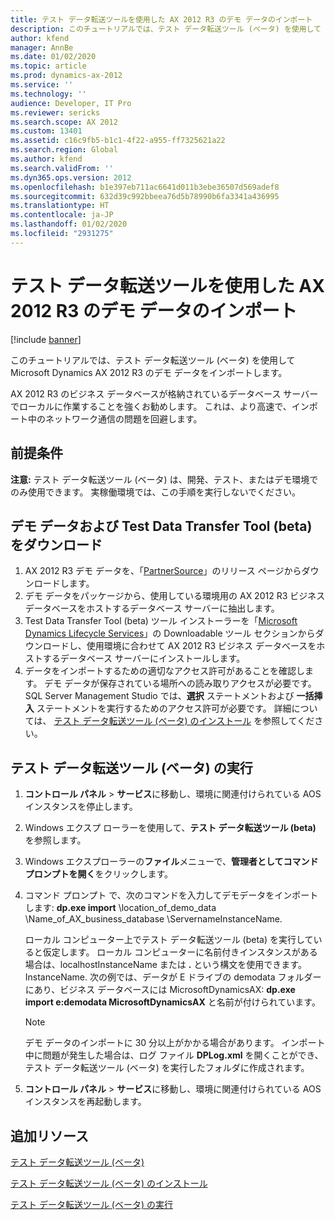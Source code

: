 ```yaml
---
title: テスト データ転送ツールを使用した AX 2012 R3 のデモ データのインポート
description: このチュートリアルでは、テスト データ転送ツール (ベータ) を使用して Microsoft Dynamics AX 2012 R3 のデモ データをインポートします。
author: kfend
manager: AnnBe
ms.date: 01/02/2020
ms.topic: article
ms.prod: dynamics-ax-2012
ms.service: ''
ms.technology: ''
audience: Developer, IT Pro
ms.reviewer: sericks
ms.search.scope: AX 2012
ms.custom: 13401
ms.assetid: c16c9fb5-b1c1-4f22-a955-ff7325621a22
ms.search.region: Global
ms.author: kfend
ms.search.validFrom: ''
ms.dyn365.ops.version: 2012
ms.openlocfilehash: b1e397eb711ac6641d011b3ebe36507d569adef8
ms.sourcegitcommit: 632d39c992bbeea76d5b78990b6fa3341a436995
ms.translationtype: HT
ms.contentlocale: ja-JP
ms.lasthandoff: 01/02/2020
ms.locfileid: "2931275"
---
```

# <a name="import-demo-data-for-ax-2012-r3-by-using-the-test-data-transfer-tool"></a>テスト データ転送ツールを使用した AX 2012 R3 のデモ データのインポート

[!include [banner](../../includes/banner.md)]

このチュートリアルでは、テスト データ転送ツール (ベータ) を使用して Microsoft Dynamics AX 2012 R3 のデモ データをインポートします。

AX 2012 R3 のビジネス データベースが格納されているデータベース サーバーでローカルに作業することを強くお勧めします。 これは、より高速で、インポート中のネットワーク通信の問題を回避します。

## <a name="prerequisites"></a>前提条件
**注意:** テスト データ転送ツール (ベータ) は、開発、テスト、またはデモ環境でのみ使用できます。 実稼働環境では、この手順を実行しないでください。

## <a name="download-the-demo-data-and-test-data-transfer-tool-beta"></a>デモ データおよび Test Data Transfer Tool (beta) をダウンロード
1.  AX 2012 R3 デモ データを、「[PartnerSource](https://go.microsoft.com/fwlink/?LinkId=403073)」のリリース ページからダウンロードします。
2.  デモ データをパッケージから、使用している環境用の AX 2012 R3 ビジネス データベースをホストするデータベース サーバーに抽出します。
3.  Test Data Transfer Tool (beta) ツール インストーラーを「[Microsoft Dynamics Lifecycle Services](https://lcs.dynamics.com)」の Downloadable ツール セクションからダウンロードし、使用環境に合わせて AX 2012 R3 ビジネス データべースをホストするデータベース サーバーにインストールします。
4.  データをインポートするための適切なアクセス許可があることを確認します。 デモ データが保存されている場所への読み取りアクセスが必要です。SQL Server Management Studio では、**選択** ステートメントおよび **一括挿入** ステートメントを実行するためのアクセス許可が必要です。 詳細については、 [テスト データ転送ツール (ベータ) のインストール](install-test-data-transfer-tool-beta.md) を参照してください。

## <a name="run-the-test-data-transfer-tool-beta"></a>テスト データ転送ツール (ベータ) の実行
1.  **コントロール パネル** &gt; **サービス**に移動し、環境に関連付けられている AOS インスタンスを停止します。
2.  Windows エクスプ ローラーを使用して、**テスト データ転送ツール (beta)** を参照します。
3.  Windows エクスプローラーの**ファイル**メニューで、**管理者としてコマンド プロンプトを開く**をクリックします。
4.  コマンド プロンプト で、次のコマンドを入力してデモデータをインポートします: **dp.exe import** \location\_of\_demo\_data \Name\_of\_AX\_business\_database \ServernameInstanceName. 

    ローカル コンピューター上でテスト データ転送ツール (beta) を実行していると仮定します。 ローカル コンピューターに名前付きインスタンスがある場合は、localhostInstanceName または **.** という構文を使用できます。 InstanceName. 次の例では、データが E ドライブの demodata フォルダーにあり、ビジネス データベースには MicrosoftDynamicsAX: **dp.exe import e:demodata MicrosoftDynamicsAX** と名前が付けられています。 

    > [!NOTE]
    > デモ データのインポートに 30 分以上がかかる場合があります。 インポート中に問題が発生した場合は、ログ ファイル **DPLog.xml** を開くことができ、テスト データ転送ツール (ベータ) を実行したフォルダに作成されます。
5.  **コントロール パネル** &gt; **サービス**に移動し、環境に関連付けられている AOS インスタンスを再起動します。


<a name="additional-resources"></a>追加リソース
--------

[テスト データ転送ツール (ベータ)](test-data-transfer-tool-beta-2012.md)

[テスト データ転送ツール (ベータ) のインストール](install-test-data-transfer-tool-beta.md)

[テスト データ転送ツール (ベータ) の実行](run-test-data-transfer-tool-beta.md)



